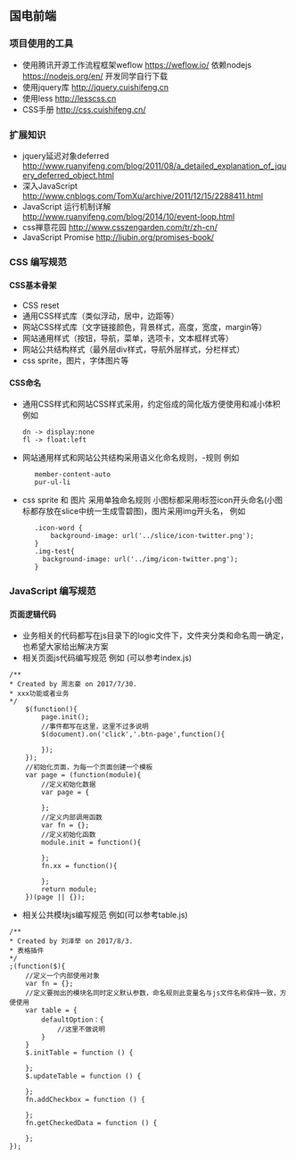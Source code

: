 ## 国电前端

### 项目使用的工具

* 使用腾讯开源工作流程框架weflow https://weflow.io/ 依赖nodejs https://nodejs.org/en/ 开发同学自行下载
* 使用jquery库 http://jquery.cuishifeng.cn
* 使用less http://lesscss.cn
* CSS手册 http://css.cuishifeng.cn/

### 扩展知识
* jquery延迟对象deferred http://www.ruanyifeng.com/blog/2011/08/a_detailed_explanation_of_jquery_deferred_object.html
* 深入JavaScript http://www.cnblogs.com/TomXu/archive/2011/12/15/2288411.html
* JavaScript 运行机制详解 http://www.ruanyifeng.com/blog/2014/10/event-loop.html
* css禅意花园 http://www.csszengarden.com/tr/zh-cn/
* JavaScript Promise http://liubin.org/promises-book/

### CSS 编写规范

#### CSS基本骨架

* CSS reset
* 通用CSS样式库（类似浮动，居中，边距等）
* 网站CSS样式库（文字链接颜色，背景样式，高度，宽度，margin等）
* 网站通用样式（按钮，导航，菜单，选项卡，文本框样式等）
* 网站公共结构样式（最外层div样式，导航外层样式，分栏样式）
* css sprite，图片，字体图片等

#### CSS命名

* 通用CSS样式和网站CSS样式采用，约定俗成的简化版方便使用和减小体积 例如
    ```
    dn -> display:none
    fl -> float:left
    ```
* 网站通用样式和网站公共结构采用语义化命名规则，-规则 例如
    ```
       member-content-auto
       pur-ul-li
    ```
* css sprite 和 图片 采用单独命名规则 小图标都采用i标签icon开头命名(小图标都存放在slice中统一生成雪碧图)，图片采用img开头名， 例如
    ```
       .icon-word {
           background-image: url('../slice/icon-twitter.png');
       }
       .img-test{
         background-image: url('../img/icon-twitter.png');
       }
    ```

### JavaScript 编写规范

#### 页面逻辑代码

* 业务相关的代码都写在js目录下的logic文件下，文件夹分类和命名周一确定，也希望大家给出解决方案
* 相关页面js代码编写规范 例如 (可以参考index.js)
```
/**
* Created by 周志豪 on 2017/7/30.
* xxx功能或者业务
*/
    $(function(){
        page.init();
        //事件都写在这里，这里不过多说明
        $(document).on('click','.btn-page',function(){

        });
    });
    //初始化页面，为每一个页面创建一个模板
    var page = (function(module){
        //定义初始化数据
        var page = {

        };
        //定义内部调用函数
        var fn = {};
        //定义初始化函数
        module.init = function(){

        };
        fn.xx = function(){

        };
        return module;
    })(page || {});
```
* 相关公共模块js编写规范 例如(可以参考table.js)
```
/**
* Created by 刘泽举 on 2017/8/3.
* 表格插件
*/
;(function($){
    //定义一个内部使用对象
    var fn = {};
    //定义要抛出的模块名同时定义默认参数，命名规则此变量名与js文件名称保持一致，方便使用
    var table = {
        defaultOption：{
            //这里不做说明
        }
    }
    $.initTable = function () {

    };
    $.updateTable = function () {

    };
    fn.addCheckbox = function () {

    };
    fn.getCheckedData = function () {

    };
});
```

